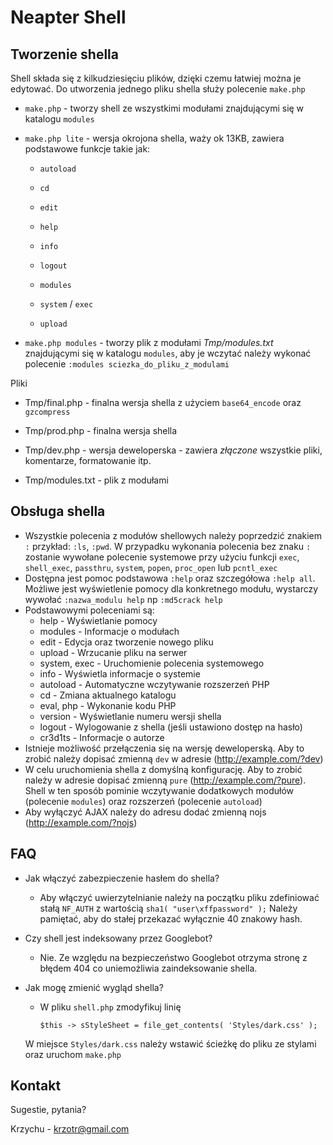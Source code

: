 Neapter Shell
=============



Tworzenie shella
----------------

Shell składa się z kilkudziesięciu plików, dzięki czemu łatwiej można je edytować. Do utworzenia jednego pliku shella służy polecenie `make.php`

*	`make.php` - tworzy shell ze wszystkimi modułami znajdującymi się w katalogu `modules`

*	`make.php lite` - wersja okrojona shella, waży ok 13KB, zawiera podstawowe funkcje takie jak:

	*	`autoload`

	*	`cd`

	*	`edit`

	*	`help`

	*	`info`

	*	`logout`

	*	`modules`

	*	`system` / `exec`

	*	`upload`

*	`make.php modules` - tworzy plik z modułami _Tmp/modules.txt_ znajdującymi się w katalogu `modules`, aby je wczytać należy wykonać polecenie `:modules sciezka_do_pliku_z_modulami`

Pliki

*	Tmp/final.php - finalna wersja shella z użyciem `base64_encode` oraz `gzcompress`

*	Tmp/prod.php - finalna wersja shella

*	Tmp/dev.php - wersja deweloperska - zawiera _złączone_ wszystkie pliki, komentarze, formatowanie itp.

*	Tmp/modules.txt - plik z modułami



Obsługa shella
--------------

*	Wszystkie polecenia z modułów shellowych należy poprzedzić znakiem `:` przykład: `:ls`, `:pwd`. W przypadku wykonania polecenia bez znaku `:` zostanie wywołane polecenie systemowe przy użyciu funkcji `exec`, `shell_exec`, `passthru`, `system`, `popen`, `proc_open` lub `pcntl_exec` 
*	Dostępna jest pomoc podstawowa `:help` oraz szczegółowa `:help all`. Możliwe jest wyświetlenie pomocy dla konkretnego modułu, wystarczy wywołać `:nazwa_modulu help` np `:md5crack help`
*	Podstawowymi poleceniami są:
	*	help         - Wyświetlanie pomocy
	*	modules      - Informacje o modułach
	*	edit         - Edycja oraz tworzenie nowego pliku
	*	upload       - Wrzucanie pliku na serwer
	*	system, exec - Uruchomienie polecenia systemowego
	*	info         - Wyświetla informacje o systemie
	*	autoload     - Automatyczne wczytywanie rozszerzeń PHP
	*	cd           - Zmiana aktualnego katalogu
	*	eval, php    - Wykonanie kodu PHP
	*	version      - Wyświetlanie numeru wersji shella
	*	logout       - Wylogowanie z shella (jeśli ustawiono dostęp na hasło)
	*	cr3d1ts      - Informacje o autorze
*	Istnieje możliwość przełączenia się na wersję deweloperską. Aby to zrobić należy dopisać zmienną `dev` w adresie (http://example.com/?dev)
*	W celu uruchomienia shella z domyślną konfigurację. Aby to zrobić należy w adresie dopisać zmienną `pure` (http://example.com/?pure). Shell w ten sposób pominie wczytywanie dodatkowych modułów (polecenie `modules`) oraz rozszerzeń (polecenie `autoload`)
*	Aby wyłączyć AJAX należy do adresu dodać zmienną nojs (http://example.com/?nojs)

FAQ
---

*	Jak włączyć zabezpieczenie hasłem do shella?

	*	Aby włączyć uwierzytelnianie należy na początku pliku zdefiniować stałą `NF_AUTH` z wartością `sha1( "user\xffpassword" );` Należy pamiętać, aby do stałej przekazać wyłącznie 40 znakowy hash.

*	Czy shell jest indeksowany przez Googlebot?

	*	Nie. Ze względu na bezpieczeństwo Googlebot otrzyma stronę z błędem 404 co uniemożliwia zaindeksowanie shella.

*	Jak mogę zmienić wygląd shella?

	*	W pliku `shell.php` zmodyfikuj linię

		`$this -> sStyleSheet = file_get_contents( 'Styles/dark.css' );`

	W miejsce `Styles/dark.css` należy wstawić ścieżkę do pliku ze stylami oraz uruchom `make.php`



Kontakt
-------

Sugestie, pytania?

Krzychu - krzotr@gmail.com